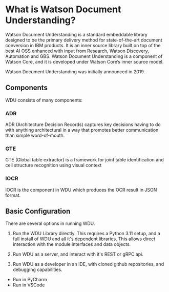 # What is Watson Document Understanding?

Watson Document Understanding is a standard embeddable library designed to be the primary delivery method for state-of-the-art document conversion in IBM products. It is an inner source library built on top of the best AI OSS enhanced with input from Research, Watson Discovery, Automation and GBS. Watson Document Understanding is a component of Watson Core, and it is developed under Watson Core’s inner source model.

Watson Document Understanding was initially announced in 2019.

## Components
WDU consists of many components:

### ADR

ADR (Architecture Decision Records) captures key decisions having to do with anything architectural in a way that promotes better communication than simple word-of-mouth.

### GTE

GTE (Global table extractor) is a framework for joint table identification and cell structure recognition using visual context

### IOCR
IOCR is the component in WDU which produces the OCR result in JSON format.

## Basic Configuration

There are several options in running WDU.

1. Run the WDU Library directly. This requires a Python 3.11 setup, and a full install of WDU and all it's dependent libraries. This allows direct interaction with the module interfaces and data objects.

2. Run WDU as a server, and interact with it's REST or gRPC api.

3. Run WDU as a developer in an IDE, with cloned github repositories, and debugging capabilities.
 - Run in PyCharm
 - Run in VSCode



